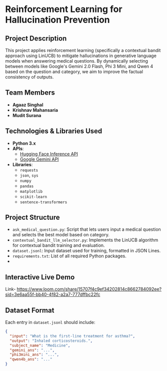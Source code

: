 # Reinforcement Learning for Hallucination Prevention

## Project Description
This project applies reinforcement learning (specifically a contextual bandit approach using LinUCB) to mitigate hallucinations in generative language models when answering medical questions. By dynamically selecting between models like Google's Gemini 2.0 Flash, Phi 3 Mini, and Qwen 4 based on the question and category, we aim to improve the factual consistency of outputs.


## Team Members
- **Agaaz Singhal**
- **Krishnav Mahansaria**
- **Mudit Surana**

## Technologies & Libraries Used
- **Python 3.x**
- **APIs**:
  - [Hugging Face Inference API](https://huggingface.co/inference-api)
  - [Google Gemini API](https://ai.google.dev/)
- **Libraries**:
  - `requests`
  - `json`, `sys`
  - `numpy`
  - `pandas`
  - `matplotlib`
  - `scikit-learn`
  - `sentence-transformers`

## Project Structure
- `ask_medical_question.py`: Script that lets users input a medical question and selects the best model based on category.
- `contextual_bandit_llm_selector.py`: Implements the LinUCB algorithm for contextual bandit training and evaluation.
- `dataset.jsonl`: Input dataset used for training, formatted in JSON Lines.
- `requirements.txt`: List of all required Python packages.
- 
## Interactive Live Demo
Link- https://www.loom.com/share/15707f4c9ef34202814c8662784092ee?sid=3e6aa55f-bb40-4f82-a2a7-777dffbc22fc

## Dataset Format
Each entry in `dataset.jsonl` should include:
```json
{
  "input": "What is the first-line treatment for asthma?",
  "output": "Inhaled corticosteroids.",
  "subject_name": "Medicine",
  "gemini_ans": "...",
  "phi3mini_ans": "...",
  "qwen4b_ans": "..."
}
